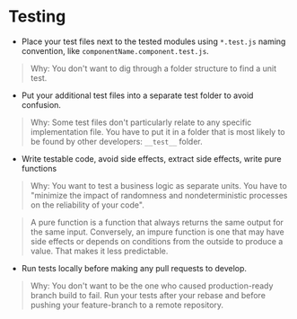 # Testing

* Place your test files next to the tested modules using `*.test.js` naming convention, like `componentName.component.test.js`.

> Why: You don't want to dig through a folder structure to find a unit test.

* Put your additional test files into a separate test folder to avoid confusion.

> Why: Some test files don't particularly relate to any specific implementation file. You have to put it in a folder that is most likely to be found by other developers: `__test__` folder.

* Write testable code, avoid side effects, extract side effects, write pure functions

> Why: You want to test a business logic as separate units. You have to "minimize the impact of randomness and nondeterministic processes on the reliability of your code".

> A pure function is a function that always returns the same output for the same input. Conversely, an impure function is one that may have side effects or depends on conditions from the outside to produce a value. That makes it less predictable.

* Run tests locally before making any pull requests to develop.

> Why: You don't want to be the one who caused production-ready branch build to fail. Run your tests after your rebase and before pushing your feature-branch to a remote repository.
